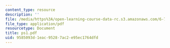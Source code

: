 ```yaml
---
content_type: resource
description: ''
file: /media/https%3A/open-learning-course-data-rc.s3.amazonaws.com/6-772-compound-semiconductor-devices-spring-2003/9585093d1eac95287ac2e95ec1764dfd_ps1.pdf
file_type: application/pdf
resourcetype: Document
title: ps1.pdf
uid: 9585093d-1eac-9528-7ac2-e95ec1764dfd
---
```

